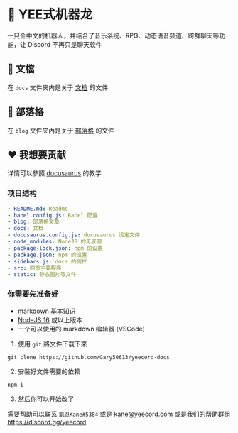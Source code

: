 # 🦖 YEE式机器龙

一只全中文的机器人，并结合了音乐系统、RPG、动态语音频道、跨群聊天等功能，让 Discord 不再只是聊天软件

## 📖 文檔

在 `docs` 文件夹内是关于 [文档](https://yeecord.com/docs/) 的文件

## 📝 部落格

在 `blog` 文件夹內是关于 [部落格](https://yeecord.com/blog/) 的文件

## ❤️ 我想要贡献

详情可以參照 [docusaurus](https://docusaurus.io/) 的教学

### 项目结构

```yaml
- README.md: Readme
- babel.config.js: Babel 配置
- blog: 部落格文章
- docs: 文档
- docusaurus.config.js: docusaurus 设定文件
- node_modules: NodeJS 的无底洞
- package-lock.json: npm 的设置
- package.json: npm 的设置
- sidebars.js: docs 的侧栏
- src: 网页主要程序
- static: 静态图片等文件
```

### 你需要先准备好

- [markdown 基本知识](https://www.casper.tw/development/2019/11/23/ten-mins-learn-markdown/)
- [NodeJS 16](https://nodejs.org/download) 或以上版本
- 一个可以使用的 markdown 编辑器 (VSCode)

1. 使用 `git` 將文件下载下來

```shell
git clone https://github.com/Gary50613/yeecord-docs
```

2. 安裝好文件需要的依赖

```shell
npm i
```

3. 然后你可以开始改了

需要帮助可以联系 `凱恩Kane#5384` 或是 [kane@yeecord.com](mailto:kane@yeecord.com) 或是我们的帮助群组 https://discord.gg/yeecord
